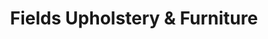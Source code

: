 ---
title: "Fields Upholstery & Furniture"
url: /faison/fields-upholstery-and-furniture/
shop: furniture
---